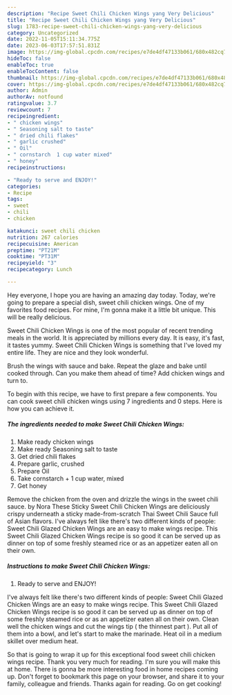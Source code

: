 ```yaml
---
description: "Recipe Sweet Chili Chicken Wings yang Very Delicious"
title: "Recipe Sweet Chili Chicken Wings yang Very Delicious"
slug: 1783-recipe-sweet-chili-chicken-wings-yang-very-delicious
category: Uncategorized
date: 2022-11-05T15:11:34.775Z
date: 2023-06-03T17:57:51.831Z
image: https://img-global.cpcdn.com/recipes/e7de4df47133b061/680x482cq70/sweet-chili-chicken-wings-recipe-main-photo.jpg
hideToc: false
enableToc: true
enableTocContent: false
thumbnail: https://img-global.cpcdn.com/recipes/e7de4df47133b061/680x482cq70/sweet-chili-chicken-wings-recipe-main-photo.jpg
cover: https://img-global.cpcdn.com/recipes/e7de4df47133b061/680x482cq70/sweet-chili-chicken-wings-recipe-main-photo.jpg
author: Admin
authorAv: notfound
ratingvalue: 3.7
reviewcount: 7
recipeingredient:
- " chicken wings"
- " Seasoning salt to taste"
- " dried chili flakes"
- " garlic crushed"
- " Oil"
- " cornstarch  1 cup water mixed"
- " honey"
recipeinstructions:

- "Ready to serve and ENJOY!"
categories:
- Recipe
tags:
- sweet
- chili
- chicken

katakunci: sweet chili chicken 
nutrition: 267 calories
recipecuisine: American
preptime: "PT21M"
cooktime: "PT31M"
recipeyield: "3"
recipecategory: Lunch

---
```



Hey everyone, I hope you are having an amazing day today. Today, we're going to prepare a special dish, sweet chili chicken wings. One of my favorites food recipes. For mine, I'm gonna make it a little bit unique. This will be really delicious.

Sweet Chili Chicken Wings is one of the most popular of recent trending meals in the world. It is appreciated by millions every day. It is easy, it's fast, it tastes yummy. Sweet Chili Chicken Wings is something that I've loved my entire life. They are nice and they look wonderful.

Brush the wings with sauce and bake. Repeat the glaze and bake until cooked through. Can you make them ahead of time? Add chicken wings and turn to.


To begin with this recipe, we have to first prepare a few components. You can cook sweet chili chicken wings using 7 ingredients and 0 steps. Here is how you can achieve it.

<!--inarticleads1-->

##### The ingredients needed to make Sweet Chili Chicken Wings:

1. Make ready  chicken wings
1. Make ready  Seasoning salt to taste
1. Get  dried chili flakes
1. Prepare  garlic, crushed
1. Prepare  Oil
1. Take  cornstarch + 1 cup water, mixed
1. Get  honey


Remove the chicken from the oven and drizzle the wings in the sweet chili sauce. by Nora These Sticky Sweet Chili Chicken Wings are deliciously crispy underneath a sticky made-from-scratch Thai Sweet Chili Sauce full of Asian flavors. I&#39;ve always felt like there&#39;s two different kinds of people: Sweet Chili Glazed Chicken Wings are an easy to make wings recipe. This Sweet Chili Glazed Chicken Wings recipe is so good it can be served up as dinner on top of some freshly steamed rice or as an appetizer eaten all on their own. 

<!--inarticleads2-->

##### Instructions to make Sweet Chili Chicken Wings:


1. Ready to serve and ENJOY!

I&#39;ve always felt like there&#39;s two different kinds of people: Sweet Chili Glazed Chicken Wings are an easy to make wings recipe. This Sweet Chili Glazed Chicken Wings recipe is so good it can be served up as dinner on top of some freshly steamed rice or as an appetizer eaten all on their own. Clean well the chicken wings and cut the wings tip ( the thinnest part ). Put all of them into a bowl, and let&#39;s start to make the marinade. Heat oil in a medium skillet over medium heat. 

So that is going to wrap it up for this exceptional food sweet chili chicken wings recipe. Thank you very much for reading. I'm sure you will make this at home. There is gonna be more interesting food in home recipes coming up. Don't forget to bookmark this page on your browser, and share it to your family, colleague and friends. Thanks again for reading. Go on get cooking!
